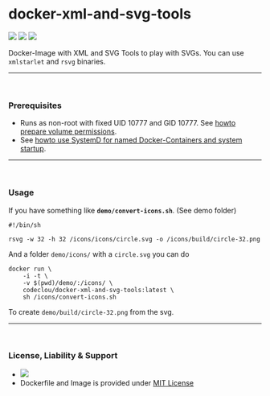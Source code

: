 # docker-xml-and-svg-tools

[![](https://codeclou.github.io/doc/badges/generated/docker-image-size-10.svg)](https://hub.docker.com/r/codeclou/docker-xml-and-svg-tools/tags/) [![](https://codeclou.github.io/doc/badges/generated/docker-from-alpine-3.5.svg)](https://www.ubuntu.com/) [![](https://codeclou.github.io/doc/badges/generated/docker-run-as-non-root.svg)](https://docs.docker.com/engine/reference/builder/#/user)

Docker-Image with XML and SVG Tools to play with SVGs.
You can use `xmlstarlet` and `rsvg`  binaries.

-----

&nbsp;

### Prerequisites

 * Runs as non-root with fixed UID 10777 and GID 10777. See [howto prepare volume permissions](https://github.com/codeclou/doc/blob/master/docker/README.md).
 * See [howto use SystemD for named Docker-Containers and system startup](https://github.com/codeclou/doc/blob/master/docker/README.md).

-----

&nbsp;

### Usage

If you have something like **`demo/convert-icons.sh`**. (See demo folder)

```
#!/bin/sh

rsvg -w 32 -h 32 /icons/icons/circle.svg -o /icons/build/circle-32.png
```

And a folder `demo/icons/` with a `circle.svg` you can do

```
docker run \
    -i -t \
    -v $(pwd)/demo/:/icons/ \
    codeclou/docker-xml-and-svg-tools:latest \
    sh /icons/convert-icons.sh
```

To create `demo/build/circle-32.png` from the svg.

----

&nbsp;

### License, Liability & Support

 * [![](https://codeclou.github.io/doc/docker-warranty-notice.svg?v1)](https://github.com/codeclou/docker-xml-and-svg-tools/blob/master/LICENSE.md)
 * Dockerfile and Image is provided under [MIT License](https://github.com/codeclou/docker-xml-and-svg-tools/blob/master/LICENSE.md)
